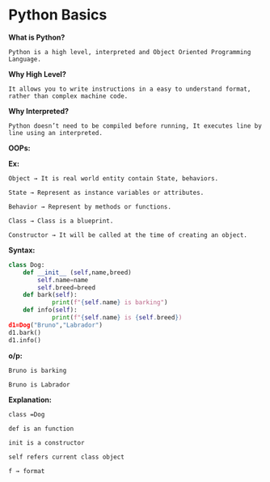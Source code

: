 # Python Basics

**What is Python?**

	Python is a high level, interpreted and Object Oriented Programming Language.

**Why High Level?**

	It allows you to write instructions in a easy to understand format, rather than complex machine code.

**Why Interpreted?**

	Python doesn’t need to be compiled before running, It executes line by line using an interpreted.

**OOPs:**

**Ex:**

	Object → It is real world entity contain State, behaviors. 

	State → Represent as instance variables or attributes.

	Behavior → Represent by methods or functions.

	Class → Class is a blueprint.

	Constructor → It will be called at the time of creating an object.

**Syntax:**

```python
class Dog:
	def __init__ (self,name,breed)
	    self.name=name
	    self.breed=breed
	def bark(self):
			print(f"{self.name} is barking")
	def info(self):
			print(f"{self.name} is {self.breed})
d1=Dog("Bruno","Labrador")
d1.bark()
d1.info()
```

**o/p:**

	Bruno is barking

	Bruno is Labrador

**Explanation:**

	class =Dog

	def is an function

	init is a constructor

	self refers current class object

	f → format
